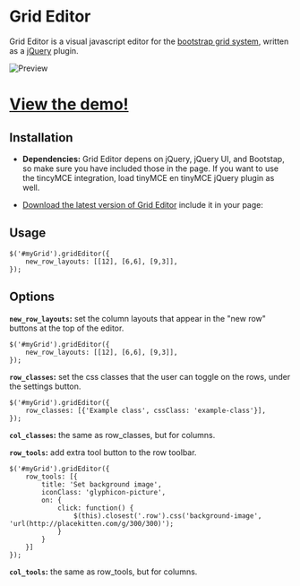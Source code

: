 Grid Editor
===========

Grid Editor is a visual javascript editor for the [bootstrap grid system](http://getbootstrap.com/css/#grid), written as a [jQuery](http://jquery.com/) plugin.

![Preview](http://i.imgur.com/UF9CCzk.png) 

# <a href="http://transfer.frontwise.com/frontwise/grid-editor/example/" target="_blank">View the demo!</a>

Installation
------------

* __Dependencies:__ Grid Editor depens on jQuery, jQuery UI, and Bootstap, so make sure you have included those in the page. If you want to use the tincyMCE integration, load tinyMCE en tinyMCE jQuery plugin as well.
* [Download the latest version of Grid Editor](https://github.com/Frontwise/grid-editor/archive/master.zip) include it in your page: 


    <link rel="stylesheet" type="text/css" href="grid-editor/dist/grideditor.css" />
    <script src="grid-editor/dist/jquery.grideditor.min.js"></script>

Usage
-----

    $('#myGrid').gridEditor({
        new_row_layouts: [[12], [6,6], [9,3]],
    });
    
Options
-------

__`new_row_layouts`:__ set the column layouts that appear in the "new row" buttons at the top of the editor.<br>

    $('#myGrid').gridEditor({
        new_row_layouts: [[12], [6,6], [9,3]],
    });


__`row_classes`:__ set the css classes that the user can toggle on the rows, under the settings button.<br>

    $('#myGrid').gridEditor({
        row_classes: [{'Example class', cssClass: 'example-class'}],
    });

__`col_classes`:__ the same as row_classes, but for columns.

__`row_tools`:__ add extra tool button to the row toolbar.<br>

    $('#myGrid').gridEditor({
        row_tools: [{
            title: 'Set background image',
            iconClass: 'glyphicon-picture',
            on: { 
                click: function() {
                    $(this).closest('.row').css('background-image', 'url(http://placekitten.com/g/300/300)');
                }
            }
        }]
    });
    
__`col_tools`:__ the same as row_tools, but for columns.